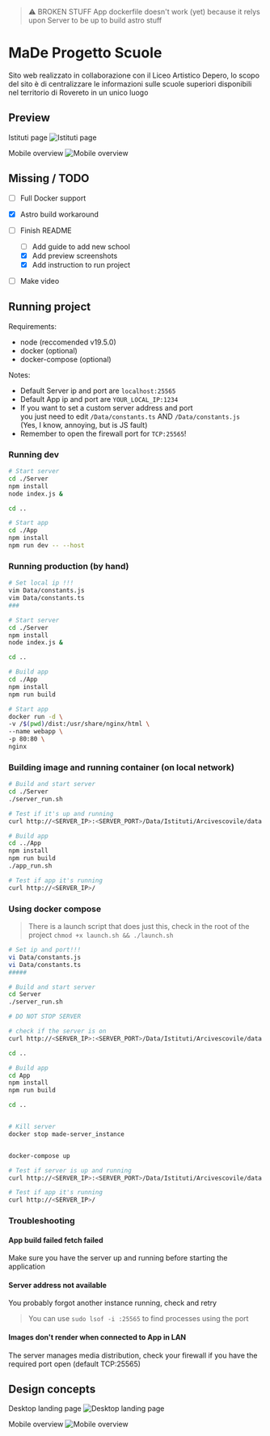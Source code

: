 > ⚠️ BROKEN STUFF
> App dockerfile doesn't work (yet) because it relys upon Server to be up to build astro stuff

# MaDe Progetto Scuole

Sito web realizzato in collaborazione con il Liceo Artistico Depero,
lo scopo del sito è di centralizzare le informazioni sulle scuole superiori
disponibili nel territorio di Rovereto in un unico luogo

## Preview

Istituti page
![Istituti page](/Design/result/desktop/istituti_desktop.png)

Mobile overview
![Mobile overview](/Design/result/desktop/opendays_desktop.png)

## Missing / TODO

- [ ] Full Docker support
- [x] Astro build workaround

- [ ] Finish README
  - [ ] Add guide to add new school
  - [x] Add preview screenshots
  - [x] Add instruction to run project

- [ ] Make video

## Running project

Requirements:

- node (reccomended v19.5.0)
- docker (optional)
- docker-compose (optional)

Notes:

- Default Server ip and port are `localhost:25565`
- Default App ip and port are `YOUR_LOCAL_IP:1234`
- If you want to set a custom server address and port \
  you just need to edit `/Data/constants.ts` AND `/Data/constants.js` \
  (Yes, I know, annoying, but is JS fault)
- Remember to open the firewall port for `TCP:25565`!

### Running dev

```bash
# Start server
cd ./Server
npm install
node index.js &

cd ..

# Start app
cd ./App 
npm install
npm run dev -- --host
```

### Running production (by hand)

```bash
# Set local ip !!!
vim Data/constants.js
vim Data/constants.ts
### 

# Start server
cd ./Server
npm install
node index.js &

cd ..

# Build app
cd ./App 
npm install
npm run build

# Start app
docker run -d \
-v /$(pwd)/dist:/usr/share/nginx/html \
--name webapp \
-p 80:80 \
nginx
```

### Building image and running container (on local network)

```bash
# Build and start server
cd ./Server
./server_run.sh

# Test if it's up and running
curl http://<SERVER_IP>:<SERVER_PORT>/Data/Istituti/Arcivescovile/data.json

# Build app
cd ../App
npm install
npm run build
./app_run.sh

# Test if app it's running
curl http://<SERVER_IP>/
```

### Using docker compose

> There is a launch script that does just this,
> check in the root of the project
> `chmod +x launch.sh && ./launch.sh`

```bash
# Set ip and port!!!
vi Data/constants.js
vi Data/constants.ts
#####

# Build and start server
cd Server
./server_run.sh

# DO NOT STOP SERVER

# check if the server is on
curl http://<SERVER_IP>:<SERVER_PORT>/Data/Istituti/Arcivescovile/data.json

cd ..

# Build app
cd App
npm install
npm run build

cd ..


# Kill server
docker stop made-server_instance


docker-compose up

# Test if server is up and running
curl http://<SERVER_IP>:<SERVER_PORT>/Data/Istituti/Arcivescovile/data.json

# Test if app it's running
curl http://<SERVER_IP>/
```

### Troubleshooting

#### App build failed fetch failed

Make sure you have the server up and running before starting the application

#### Server address not available

You probably forgot another instance running, check and retry

> You can use `sudo lsof -i :25565` to find processes using the port

#### Images don't render when connected to App in LAN

The server manages media distribution, check your firewall if you have the required port open (default TCP:25565)

## Design concepts

Desktop landing page
![Desktop landing page](/Design/prototype/desktop/landing_desktop.png)

Mobile overview
![Mobile overview](/Design/prototype/mobile/mobile.png)
